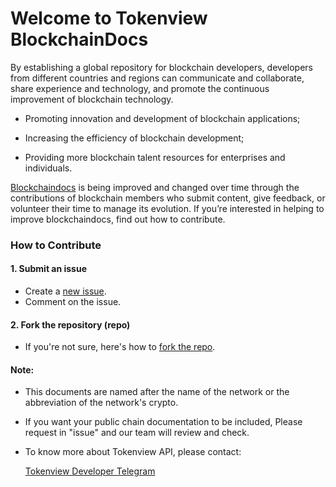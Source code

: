 # Welcome to Tokenview BlockchainDocs

By establishing a global repository for blockchain developers, developers from different countries and regions can communicate and collaborate, share experience and technology, and promote the continuous improvement of blockchain technology.

- Promoting innovation and development of blockchain applications;

- Increasing the efficiency of blockchain development;

- Providing more blockchain talent resources for enterprises and individuals.

[Blockchaindocs](https://github.com/Tokenview/blockchaindocs) is being improved and changed over time through the contributions of blockchain members who submit content, give feedback, or volunteer their time to manage its evolution. If you’re interested in helping to improve blockchaindocs, find out how to contribute.

  ### How to Contribute


  #### 1. Submit an issue

  - Create a [new issue](https://github.com/Tokenview/blockchaindocs/issues/new).
  - Comment on the issue.

  ####  2. Fork the repository (repo)

  - If you're not sure, here's how to [fork the repo](https://help.github.com/en/articles/fork-a-repo).

  


#### Note:

- This documents are named after the name of the network or the abbreviation of the network's crypto.

- If you want your public chain documentation to be included, Please request in "issue" and our team will review and check.

- To know more about Tokenview API, please contact:

  [Tokenview Developer Telegram](https://t.me/+hnSqLa49eHA5MGU1)















